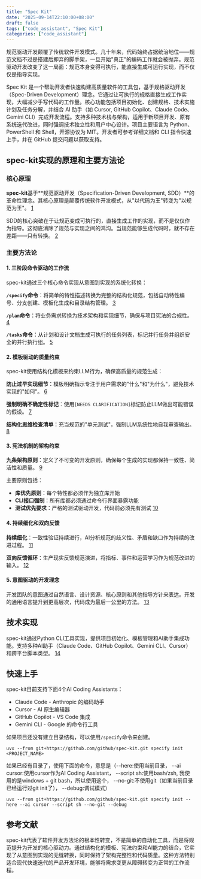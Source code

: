 ```yaml
---
title: "Spec Kit"
date: "2025-09-14T22:10:00+08:00"
draft: false
tags: ["code_assistant", "Spec Kit"]
categories: ["code_assistant"]
---
```


规范驱动开发颠覆了传统软件开发模式。几十年来，代码始终占据统治地位——规范文档不过是搭建后即弃的脚手架，一旦开始"真正"的编码工作就会被抛弃。规范驱动开发改变了这一局面：规范本身变得可执行，能直接生成可运行实现，而不仅仅是指导实现。

Spec Kit 是一个帮助开发者快速构建高质量软件的工具包，基于规格驱动开发（Spec-Driven Development）理念。它通过让可执行的规格直接生成工作实现，大幅减少手写代码的工作量。核心功能包括项目初始化、创建规格、技术实施计划及任务分解，并结合 AI 助手（如 Cursor, GitHub Copilot、Claude Code、Gemini CLI）完成开发流程。支持多种技术栈与架构，适用于新项目开发、原有系统迭代改进，同时强调技术独立性和用户中心设计。项目主要语言为 Python、PowerShell 和 Shell，开源协议为 MIT。开发者可参考详细文档和 CLI 指令快速上手，并在 GitHub 提交问题以获取支持。

## spec-kit实现的原理和主要方法论

### 核心原理

**spec-kit**基于**规范驱动开发（Specification-Driven Development, SDD）**的革命性理念。其核心原理是颠覆传统软件开发模式，从"以代码为王"转变为"以规范为王"。 [1](#0-0)

SDD的核心突破在于让规范变成可执行的，直接生成工作的实现，而不是仅仅作为指导。这彻底消除了规范与实现之间的鸿沟。当规范能够生成代码时，就不存在差距——只有转换。 [2](#0-1)

### 主要方法论

#### 1. 三阶段命令驱动的工作流

spec-kit通过三个核心命令实现从意图到实现的系统化转换：

**`/specify`命令**：将简单的特性描述转换为完整的结构化规范，包括自动特性编号、分支创建、模板化生成和目录结构管理。 [3](#0-2)

**`/plan`命令**：将业务需求转换为技术架构和实现细节，确保与项目宪法的合规性。 [4](#0-3)

**`/tasks`命令**：从计划和设计文档生成可执行的任务列表，标记并行任务并组织安全的并行执行组。 [5](#0-4)

#### 2. 模板驱动的质量约束

spec-kit使用结构化模板来约束LLM行为，确保高质量的规范生成：

**防止过早实现细节**：模板明确指示专注于用户需求的"什么"和"为什么"，避免技术实现的"如何"。 [6](#0-5)

**强制明确不确定性标记**：使用`[NEEDS CLARIFICATION]`标记防止LLM做出可能错误的假设。 [7](#0-6)

**结构化思维检查清单**：充当规范的"单元测试"，强制LLM系统性地自我审查输出。 [8](#0-7)

#### 3. 宪法机制的架构约束

**九条架构原则**：定义了不可变的开发原则，确保每个生成的实现都保持一致性、简洁性和质量。 [9](#0-8)

主要原则包括：

- **库优先原则**：每个特性都必须作为独立库开始
- **CLI接口强制**：所有库都必须通过命令行界面暴露功能  
- **测试优先要求**：严格的测试驱动开发，代码前必须先有测试 [10](#0-9)

#### 4. 持续细化和双向反馈

**持续细化**：一致性验证持续进行，AI分析规范的歧义性、矛盾和缺口作为持续的改进过程。 [11](#0-10)

**双向反馈循环**：生产现实反馈规范演进，将指标、事件和运营学习作为规范改进的输入。 [12](#0-11)

#### 5. 意图驱动的开发理念

开发团队的意图通过自然语言、设计资源、核心原则和其他指导方针来表达。开发的通用语言提升到更高层次，代码成为最后一公里的方法。 [13](#0-12)

## 技术实现

spec-kit通过Python CLI工具实现，提供项目初始化、模板管理和AI助手集成功能。支持多种AI助手（Claude Code、GitHub Copilot、Gemini CLI、Cursor）和跨平台脚本类型。 [14](#0-13)

## 快速上手

spec-kit目前支持下面4个AI Coding Assistants：

- Claude Code - Anthropic 的编码助手
- Cursor - AI 原生编辑器
- GitHub Copilot - VS Code 集成
- Gemini CLI - Google 的命令行工具

如果项目还没有建立目录结构，可以使用`/specify`命令来创建。

```
uvx --from git+https://github.com/github/spec-kit.git specify init <PROJECT_NAME> 
```

如果已经有目录了，使用下面的命令，意思是（--here:使用当前目录， --ai cursor:使用cursor作为AI Coding Assistant， --script sh:使用bash/zsh, 我使用的是windows + git bash，所以使用这个， --no-git:不使用git（如果当前目录已经运行过git init了）， --debug:调试模式）

```
uvx --from git+https://github.com/github/spec-kit.git specify init --here --ai cursor --script sh --no-git --debug
```

## 参考文献

spec-kit代表了软件开发方法论的根本性转变，不是简单的自动化工具，而是将规范提升为开发的核心驱动力。通过结构化的模板、宪法约束和AI能力的结合，它实现了从意图到实现的无缝转换，同时保持了架构完整性和代码质量。这种方法特别适合现代快速迭代的产品开发环境，能够将需求变更从障碍转变为正常的工作流程。
